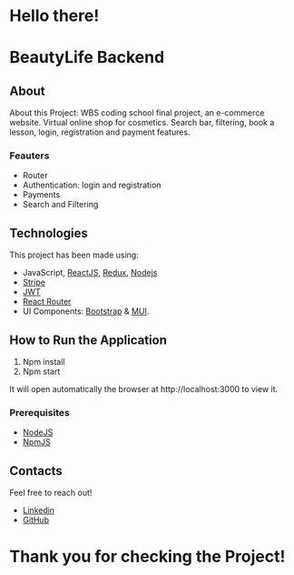 # Hello there! 

# BeautyLife Backend

## About

About this Project: WBS coding school final project, an e-commerce website.
Virtual online shop for cosmetics. Search bar, filtering, book a lesson, login, registration and payment features.

### Feauters

- Router
- Authentication: login and registration 
- Payments 
- Search and Filtering

## Technologies

This project has been made using:

- JavaScript, [ReactJS](https://reactjs.org/), [Redux](https://redux.js.org/), [Nodejs](https://nodejs.org/it/)
- [Stripe](https://stripe.com/docs)
- [JWT](https://jwt.io/)
- [React Router](https://v5.reactrouter.com/web/guides/quick-start)
- UI Components: [Bootstrap](https://react-bootstrap.github.io/) & [MUI](https://mui.com/).

## How to Run the Application

1. Npm install
2. Npm start

It will open automatically the browser at http://localhost:3000 to view it.

### Prerequisites

- [NodeJS](https://nodejs.org/it/download/)
- [NpmJS](https://docs.npmjs.com/downloading-and-installing-node-js-and-npm)

## Contacts

Feel free to reach out!

- [Linkedin](https://www.linkedin.com/in/giulia-giovannoli/)
- [GitHub](https://github.com/GiuliaGiovannoli)


# Thank you for checking the Project!
